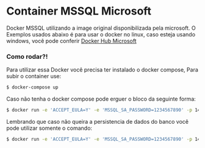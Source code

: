 # Container MSSQL Microsoft
Docker MSSQL utilizando a image original disponibilizada pela microsoft.
O Exemplos usados abaixo é para usar o docker no linux, caso esteja  usando windows, você pode conferir [Docker Hub Microsoft](https://hub.docker.com/r/microsoft/mssql-server-windows-developer/)
### Como rodar?!
Para utilizar essa Docker você precisa ter instalado o docker compose, 
Para subir o container use:
```sh
$ docker-compose up
```
Caso não tenha o docker compose pode erguer o bloco da seguinte forma:
```sh
$ docker run -e 'ACCEPT_EULA=Y' -e 'MSSQL_SA_PASSWORD=1234567890' -p 1433:1433 -v /pasta_local_teu_pc/.db:/var/opt/mssql -d mcr.microsoft.com/mssql/server:2017-latest
```

Lembrando que caso não queira a persistencia de dados do banco você pode utilizar
somente o comando:
```sh
$ docker run -e 'ACCEPT_EULA=Y' -e 'MSSQL_SA_PASSWORD=1234567890' -p 1433:1433 -d mcr.microsoft.com/mssql/server:2017-latest
```
